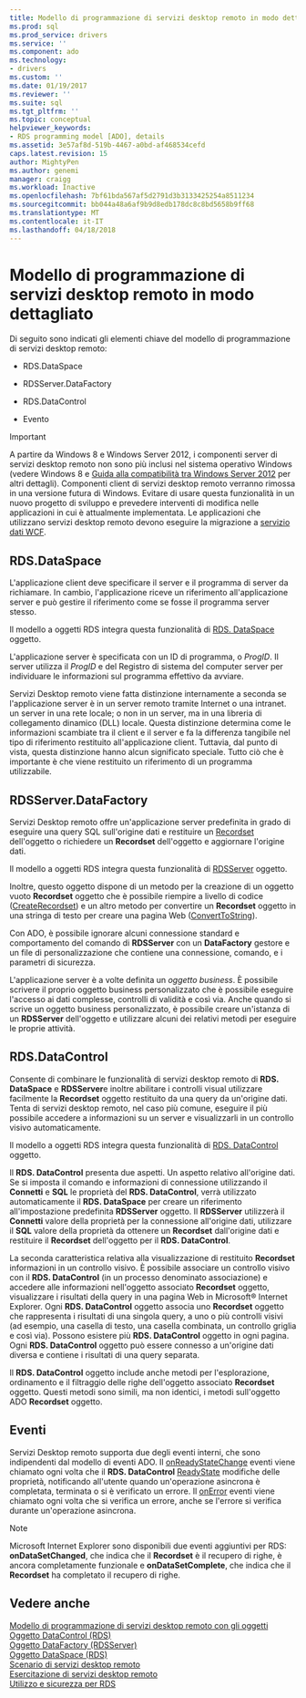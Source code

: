 ```yaml
---
title: Modello di programmazione di servizi desktop remoto in modo dettagliato | Documenti Microsoft
ms.prod: sql
ms.prod_service: drivers
ms.service: ''
ms.component: ado
ms.technology:
- drivers
ms.custom: ''
ms.date: 01/19/2017
ms.reviewer: ''
ms.suite: sql
ms.tgt_pltfrm: ''
ms.topic: conceptual
helpviewer_keywords:
- RDS programming model [ADO], details
ms.assetid: 3e57af8d-519b-4467-a0bd-af468534cefd
caps.latest.revision: 15
author: MightyPen
ms.author: genemi
manager: craigg
ms.workload: Inactive
ms.openlocfilehash: 7bf61bda567af5d2791d3b3133425254a8511234
ms.sourcegitcommit: bb044a48a6af9b9d8edb178dc8c8bd5658b9ff68
ms.translationtype: MT
ms.contentlocale: it-IT
ms.lasthandoff: 04/18/2018
---
```

# <a name="rds-programming-model-in-detail"></a>Modello di programmazione di servizi desktop remoto in modo dettagliato
Di seguito sono indicati gli elementi chiave del modello di programmazione di servizi desktop remoto:  
  
-   RDS.DataSpace  
  
-   RDSServer.DataFactory  
  
-   RDS.DataControl  
  
-   Evento  
  
> [!IMPORTANT]
>  A partire da Windows 8 e Windows Server 2012, i componenti server di servizi desktop remoto non sono più inclusi nel sistema operativo Windows (vedere Windows 8 e [Guida alla compatibilità tra Windows Server 2012](https://www.microsoft.com/en-us/download/details.aspx?id=27416) per altri dettagli). Componenti client di servizi desktop remoto verranno rimossa in una versione futura di Windows. Evitare di usare questa funzionalità in un nuovo progetto di sviluppo e prevedere interventi di modifica nelle applicazioni in cui è attualmente implementata. Le applicazioni che utilizzano servizi desktop remoto devono eseguire la migrazione a [servizio dati WCF](http://go.microsoft.com/fwlink/?LinkId=199565).  
  
## <a name="rdsdataspace"></a>RDS.DataSpace  
 L'applicazione client deve specificare il server e il programma di server da richiamare. In cambio, l'applicazione riceve un riferimento all'applicazione server e può gestire il riferimento come se fosse il programma server stesso.  
  
 Il modello a oggetti RDS integra questa funzionalità di [RDS. DataSpace](../../../ado/reference/rds-api/dataspace-object-rds.md) oggetto.  
  
 L'applicazione server è specificata con un ID di programma, o *ProgID*. Il server utilizza il *ProgID* e del Registro di sistema del computer server per individuare le informazioni sul programma effettivo da avviare.  
  
 Servizi Desktop remoto viene fatta distinzione internamente a seconda se l'applicazione server è in un server remoto tramite Internet o una intranet. un server in una rete locale; o non in un server, ma in una libreria di collegamento dinamico (DLL) locale. Questa distinzione determina come le informazioni scambiate tra il client e il server e fa la differenza tangibile nel tipo di riferimento restituito all'applicazione client. Tuttavia, dal punto di vista, questa distinzione hanno alcun significato speciale. Tutto ciò che è importante è che viene restituito un riferimento di un programma utilizzabile.  
  
## <a name="rdsserverdatafactory"></a>RDSServer.DataFactory  
 Servizi Desktop remoto offre un'applicazione server predefinita in grado di eseguire una query SQL sull'origine dati e restituire un [Recordset](../../../ado/reference/ado-api/recordset-object-ado.md) dell'oggetto o richiedere un **Recordset** dell'oggetto e aggiornare l'origine dati.  
  
 Il modello a oggetti RDS integra questa funzionalità di [RDSServer](../../../ado/reference/rds-api/datafactory-object-rdsserver.md) oggetto.  
  
 Inoltre, questo oggetto dispone di un metodo per la creazione di un oggetto vuoto **Recordset** oggetto che è possibile riempire a livello di codice ([CreateRecordset](../../../ado/reference/rds-api/createrecordset-method-rds.md)) e un altro metodo per convertire un **Recordset**  oggetto in una stringa di testo per creare una pagina Web ([ConvertToString](../../../ado/reference/rds-api/converttostring-method-rds.md)).  
  
 Con ADO, è possibile ignorare alcuni connessione standard e comportamento del comando di **RDSServer** con un **DataFactory** gestore e un file di personalizzazione che contiene una connessione, comando, e i parametri di sicurezza.  
  
 L'applicazione server è a volte definita un *oggetto business*. È possibile scrivere il proprio oggetto business personalizzato che è possibile eseguire l'accesso ai dati complesse, controlli di validità e così via. Anche quando si scrive un oggetto business personalizzato, è possibile creare un'istanza di un **RDSServer** dell'oggetto e utilizzare alcuni dei relativi metodi per eseguire le proprie attività.  
  
## <a name="rdsdatacontrol"></a>RDS.DataControl  
 Consente di combinare le funzionalità di servizi desktop remoto di **RDS. DataSpace** e **RDSServer**e inoltre abilitare i controlli visual utilizzare facilmente la **Recordset** oggetto restituito da una query da un'origine dati. Tenta di servizi desktop remoto, nel caso più comune, eseguire il più possibile accedere a informazioni su un server e visualizzarli in un controllo visivo automaticamente.  
  
 Il modello a oggetti RDS integra questa funzionalità di [RDS. DataControl](../../../ado/reference/rds-api/datacontrol-object-rds.md) oggetto.  
  
 Il **RDS. DataControl** presenta due aspetti. Un aspetto relativo all'origine dati. Se si imposta il comando e informazioni di connessione utilizzando il **Connetti** e **SQL** le proprietà del **RDS. DataControl**, verrà utilizzato automaticamente il **RDS. DataSpace** per creare un riferimento all'impostazione predefinita **RDSServer** oggetto. Il **RDSServer** utilizzerà il **Connetti** valore della proprietà per la connessione all'origine dati, utilizzare il **SQL** valore della proprietà da ottenere un  **Recordset** dall'origine dati e restituire il **Recordset** dell'oggetto per il **RDS. DataControl**.  
  
 La seconda caratteristica relativa alla visualizzazione di restituito **Recordset** informazioni in un controllo visivo. È possibile associare un controllo visivo con il **RDS. DataControl** (in un processo denominato associazione) e accedere alle informazioni nell'oggetto associato **Recordset** oggetto, visualizzare i risultati della query in una pagina Web in Microsoft® Internet Explorer. Ogni **RDS. DataControl** oggetto associa uno **Recordset** oggetto che rappresenta i risultati di una singola query, a uno o più controlli visivi (ad esempio, una casella di testo, una casella combinata, un controllo griglia e così via). Possono esistere più **RDS. DataControl** oggetto in ogni pagina. Ogni **RDS. DataControl** oggetto può essere connesso a un'origine dati diversa e contiene i risultati di una query separata.  
  
 Il **RDS. DataControl** oggetto include anche metodi per l'esplorazione, ordinamento e il filtraggio delle righe dell'oggetto associato **Recordset** oggetto. Questi metodi sono simili, ma non identici, i metodi sull'oggetto ADO **Recordset** oggetto.  
  
## <a name="events"></a>Eventi  
 Servizi Desktop remoto supporta due degli eventi interni, che sono indipendenti dal modello di eventi ADO. Il [onReadyStateChange](../../../ado/reference/rds-api/onreadystatechange-event-rds.md) eventi viene chiamato ogni volta che il **RDS. DataControl** [ReadyState](../../../ado/reference/rds-api/readystate-property-rds.md) modifiche delle proprietà, notificando all'utente quando un'operazione asincrona è completata, terminata o si è verificato un errore. Il [onError](../../../ado/reference/rds-api/onerror-event-rds.md) eventi viene chiamato ogni volta che si verifica un errore, anche se l'errore si verifica durante un'operazione asincrona.  
  
> [!NOTE]
>  Microsoft Internet Explorer sono disponibili due eventi aggiuntivi per RDS: **onDataSetChanged**, che indica che il **Recordset** è il recupero di righe, è ancora completamente funzionale e  **onDataSetComplete**, che indica che il **Recordset** ha completato il recupero di righe.  
  
## <a name="see-also"></a>Vedere anche  
 [Modello di programmazione di servizi desktop remoto con gli oggetti](../../../ado/guide/remote-data-service/rds-programming-model-with-objects.md)   
 [Oggetto DataControl (RDS)](../../../ado/reference/rds-api/datacontrol-object-rds.md)   
 [Oggetto DataFactory (RDSServer)](../../../ado/reference/rds-api/datafactory-object-rdsserver.md)   
 [Oggetto DataSpace (RDS)](../../../ado/reference/rds-api/dataspace-object-rds.md)   
 [Scenario di servizi desktop remoto](../../../ado/guide/remote-data-service/rds-scenario.md)   
 [Esercitazione di servizi desktop remoto](../../../ado/guide/remote-data-service/rds-tutorial.md)   
 [Utilizzo e sicurezza per RDS](../../../ado/guide/remote-data-service/rds-usage-and-security.md)



